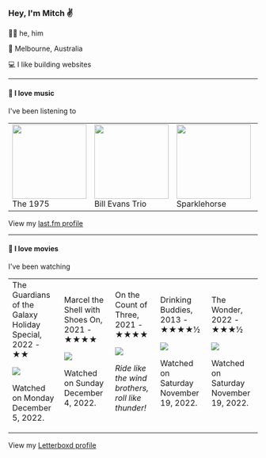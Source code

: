 <article><h3>Hey, I&#x27;m Mitch ✌️</h3><section><p>🙆‍♂️ he, him</p><p>📍 Melbourne, Australia</p><p>💻 I like building websites</p></section><hr/><section><h4>💽 I love music</h4><p>I&#x27;ve been listening to</p><table><tbody><td><img src="https://lastfm.freetls.fastly.net/i/u/174s/2666bdc9b7264b799f8a882e471cd62e.png" height="150px" alt="" role="presentation"/><br/>The 1975</td><td><img src="https://lastfm.freetls.fastly.net/i/u/174s/3383e8b1b5d988c023f10826fbbd286e.png" height="150px" alt="" role="presentation"/><br/>Bill Evans Trio</td><td><img src="https://lastfm.freetls.fastly.net/i/u/174s/37c502a46d65b7edf59535c71788e812.png" height="150px" alt="" role="presentation"/><br/>Sparklehorse</td><td><img src="https://lastfm.freetls.fastly.net/i/u/174s/140fbd4e75078c59a9a1552a8dfd1d85.png" height="150px" alt="" role="presentation"/><br/>Big Thief</td><td><img src="https://lastfm.freetls.fastly.net/i/u/174s/af251669a48a4bafb448e1f6c0de01be.png" height="150px" alt="" role="presentation"/><br/>The Beatles</td></tbody></table><span>View my <a href="https://www.last.fm/user/mylsb">last.fm profile</a></span></section><hr/><section><h4>📼 I love movies</h4><p>I&#x27;ve been watching</p><table><tbody><td>The Guardians of the Galaxy Holiday Special, 2022 - ★★<br/><span> <p><img src="https://a.ltrbxd.com/resized/film-poster/6/9/3/8/9/0/693890-the-guardians-of-the-galaxy-holiday-special-0-600-0-900-crop.jpg?v=cc3d660612"/></p> <p>Watched on Monday December 5, 2022.</p> </span></td><td>Marcel the Shell with Shoes On, 2021 - ★★★★<br/><span> <p><img src="https://a.ltrbxd.com/resized/film-poster/7/8/1/3/2/6/781326-marcel-the-shell-with-shoes-on-0-600-0-900-crop.jpg?v=bc35f07a1c"/></p> <p>Watched on Sunday December 4, 2022.</p> </span></td><td>On the Count of Three, 2021 - ★★★★<br/><span> <p><img src="https://a.ltrbxd.com/resized/sm/upload/xe/7s/xp/sa/count-0-600-0-900-crop.jpg?v=c12d5e417c"/></p> <p><i>Ride like the wind brothers, roll like thunder!</i></p> </span></td><td>Drinking Buddies, 2013 - ★★★★½<br/><span> <p><img src="https://a.ltrbxd.com/resized/sm/upload/bb/e4/ko/lc/6OwVYT6zTvx8YVmkMYBVydNfHEV-0-600-0-900-crop.jpg?v=2c23c9384b"/></p> <p>Watched on Saturday November 19, 2022.</p> </span></td><td>The Wonder, 2022 - ★★★½<br/><span> <p><img src="https://a.ltrbxd.com/resized/film-poster/7/4/0/1/6/2/740162-the-wonder-0-600-0-900-crop.jpg?v=9a90cf46c4"/></p> <p>Watched on Saturday November 19, 2022.</p> </span></td></tbody></table><span>View my <a href="https://letterboxd.com/myslab/">Letterboxd profile</a></span></section></article>